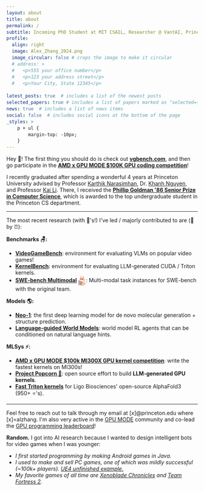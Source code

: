 ```yaml
---
layout: about
title: about
permalink: /
subtitle: Incoming PhD Student at MIT CSAIL, Researcher @ VantAI, Princeton CS '24
profile:
  align: right
  image: Alex_Zhang_2024.png
  image_circular: false # crops the image to make it circular
  # address: >
  #   <p>555 your office number</p>
  #   <p>123 your address street</p>
  #   <p>Your City, State 12345</p>

latest_posts: true  # includes a list of the newest posts
selected_papers: true # includes a list of papers marked as "selected={true}"
news: true  # includes a list of news items
social: false  # includes social icons at the bottom of the page
_styles: >
    p + ul {
        margin-top: -10px;
    }
---
```


Hey 👋! The first thing you should do is check out **[vgbench.com](https://www.vgbench.com/)**, and then go participate in the **[AMD x GPU MODE $100K GPU coding competition](https://www.datamonsters.com/amd-developer-challenge-2025)**!

I recently graduated after spending a wonderful 4 years at Princeton University advised by Professor <a href="https://www.cs.princeton.edu/~karthikn/">Karthik Narasimhan</a>, Dr. <a href="https://machineslearner.com">Khanh Nguyen</a>, and Professor <a href="https://www.cs.princeton.edu/~li/">Kai Li</a>. There, I received the **<a href="https://www.cs.princeton.edu/news/class-day-department-celebrates-accomplishments-graduates">Phillip Goldman '86 Senior Prize in Computer Science</a>**, which is awarded to the top undergraduate student in the Princeton CS department.


<hr>
<p style="margin-bottom: 0.5rem;">The most recent research (with 🔗's!) I've led / majorly contributed to are (🔀 by ⏰):</p>
<p style="margin-bottom: 0.5rem;"><b>Benchmarks 🪑:</b></p>
<ul>
<li> <b><a href="https://vgbench.com">VideoGameBench</a></b>: environment for evaluating VLMs on popular video games!</li>
<li> <b><a href="https://arxiv.org/abs/2502.10517v1">KernelBench</a></b>: environment for evaluating LLM-generated CUDA / Triton kernels.</li>
<li> <a href="https://www.swebench.com/multimodal.html"><b>SWE-bench Multimodal</b></a> <img src="assets/img/swellamamm.png" alt="emoji" width="20" style="vertical-align: middle;">: Multi-modal task instances for SWE-bench with the original team. </li>
</ul>

<p style="margin-bottom: 0.5rem;"><b>Models 🌎:</b></p>
<ul>
<li> <a href="https://www.vant.ai/neo-1"><b>Neo-1</b></a>: the first deep learning model for de novo molecular generation + structure prediction. </li>
<li> <a href="https://arxiv.org/abs/2402.01695"><b>Language-guided World Models</b></a>: world model RL agents that can be conditioned on natural language hints. </li>
</ul>

<p style="margin-bottom: 0.5rem;"><b>MLSys ⚡:</b></p>
<ul>
<li> <a href="gpumode.com"><b>AMD x GPU MODE $100k MI300X GPU kernel competition</b></a>: write the fastest kernels on MI300s! </li>
<li> <a href="https://gpu-mode.github.io/popcorn/"><b>Project Popcorn 🍿</b></a>: open source effort to build <b>LLM-generated GPU kernels</b>. </li>
<li> <a href="https://github.com/Ligo-Biosciences/AlphaFold3?tab=readme-ov-file#msa-pair-averaging-efficiency"><b>Fast Triton kernels</b></a> for Ligo Biosciences' open-source AlphaFold3 (950+ ⭐'s). </li>
</ul>
<hr>
<!-- in  and <a href="https://arxiv.org/abs/2302.04449">guiding</a> agent behavior in different data modalities</b> to create more reliable, interpretable, and less data hungry AI models. I'm also very interested -->

Feel free to reach out to talk through
my email at [x]@princeton.edu where [x]=alzhang. 
I'm also very active in the <a href="https://www.youtube.com/channel/UCJgIbYl6C5no72a0NUAPcTA">GPU MODE</a> community and 
co-lead the <a href="https://www.gpumode.com/">GPU programming leaderboard</a>!

<p style="margin-bottom: 0.1rem;"><b>Random.</b> I got into AI research because I wanted to design intelligent bots for video games when I was younger:</p>
<ul>
<li> <em> I first started programming by making Android games in Java. </em> </li>
<li> <em> I used to make and sell PC games, one of which was mildly successful (~100k+ players). <a href="https://www.youtube.com/watch?v=6Mmfo44FxhA">UE4 unfinished example.</a> </em> </li>
<li> <em> My favorite games of all time are <a href="https://en.wikipedia.org/wiki/Xenoblade_Chronicles_(video_game)">Xenoblade Chronicles</a> and <a href="https://www.teamfortress.com/">Team Fortress 2</a>. </em> </li>
</ul>
